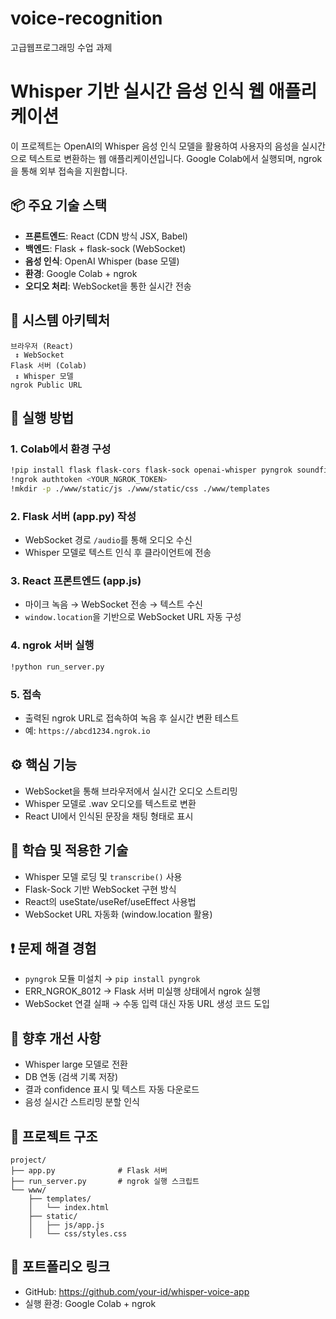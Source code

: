 # voice-recognition
고급웹프로그래밍 수업 과제

# Whisper 기반 실시간 음성 인식 웹 애플리케이션

이 프로젝트는 OpenAI의 Whisper 음성 인식 모델을 활용하여 사용자의 음성을 실시간으로 텍스트로 변환하는 웹 애플리케이션입니다. Google Colab에서 실행되며, ngrok을 통해 외부 접속을 지원합니다.

## 📦 주요 기술 스택

- **프론트엔드**: React (CDN 방식 JSX, Babel)
- **백엔드**: Flask + flask-sock (WebSocket)
- **음성 인식**: OpenAI Whisper (base 모델)
- **환경**: Google Colab + ngrok
- **오디오 처리**: WebSocket을 통한 실시간 전송

## 🧱 시스템 아키텍처

```
브라우저 (React)
 ↕ WebSocket
Flask 서버 (Colab)
 ↕ Whisper 모델
ngrok Public URL
```

## 🔧 실행 방법

### 1. Colab에서 환경 구성
```bash
!pip install flask flask-cors flask-sock openai-whisper pyngrok soundfile
!ngrok authtoken <YOUR_NGROK_TOKEN>
!mkdir -p ./www/static/js ./www/static/css ./www/templates
```

### 2. Flask 서버 (app.py) 작성
- WebSocket 경로 `/audio`를 통해 오디오 수신
- Whisper 모델로 텍스트 인식 후 클라이언트에 전송

### 3. React 프론트엔드 (app.js)
- 마이크 녹음 → WebSocket 전송 → 텍스트 수신
- `window.location`을 기반으로 WebSocket URL 자동 구성

### 4. ngrok 서버 실행
```bash
!python run_server.py
```

### 5. 접속
- 출력된 ngrok URL로 접속하여 녹음 후 실시간 변환 테스트
- 예: `https://abcd1234.ngrok.io`

## ⚙️ 핵심 기능

- WebSocket을 통해 브라우저에서 실시간 오디오 스트리밍
- Whisper 모델로 .wav 오디오를 텍스트로 변환
- React UI에서 인식된 문장을 채팅 형태로 표시

## 🧠 학습 및 적용한 기술

- Whisper 모델 로딩 및 `transcribe()` 사용
- Flask-Sock 기반 WebSocket 구현 방식
- React의 useState/useRef/useEffect 사용법
- WebSocket URL 자동화 (window.location 활용)

## ❗ 문제 해결 경험

- `pyngrok` 모듈 미설치 → `pip install pyngrok`
- ERR_NGROK_8012 → Flask 서버 미실행 상태에서 ngrok 실행
- WebSocket 연결 실패 → 수동 입력 대신 자동 URL 생성 코드 도입

## 🚀 향후 개선 사항

- Whisper large 모델로 전환
- DB 연동 (검색 기록 저장)
- 결과 confidence 표시 및 텍스트 자동 다운로드
- 음성 실시간 스트리밍 분할 인식

## 📂 프로젝트 구조

```
project/
├── app.py              # Flask 서버
├── run_server.py       # ngrok 실행 스크립트
└── www/
    ├── templates/
    │   └── index.html
    ├── static/
    │   ├── js/app.js
    │   └── css/styles.css
```

## 📎 포트폴리오 링크

- GitHub: https://github.com/your-id/whisper-voice-app
- 실행 환경: Google Colab + ngrok

